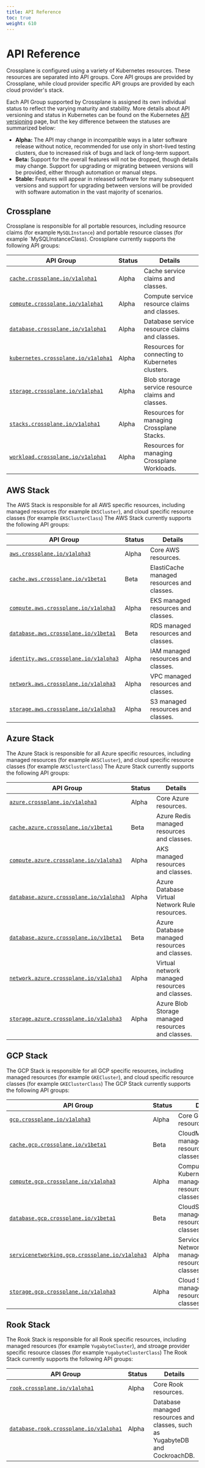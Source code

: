 ```yaml
---
title: API Reference
toc: true
weight: 610
---
```

# API Reference

Crossplane is configured using a variety of Kubernetes resources. These
resources are separated into API groups. Core API groups are provided by
Crossplane, while cloud provider specific API groups are provided by each cloud
provider's stack.

Each API Group supported by Crossplane is assigned its own individual status to
reflect the varying maturity and stability. More details about API versioning
and status in Kubernetes can be found on the Kubernetes [API versioning] page,
but the key difference between the statuses are summarized below:

* **Alpha:** The API may change in incompatible ways in a later software release
  without notice, recommended for use only in short-lived testing clusters, due
  to increased risk of bugs and lack of long-term support.
* **Beta:** Support for the overall features will not be dropped, though details
  may change. Support for upgrading or migrating between versions will be
  provided, either through automation or manual steps.
* **Stable:** Features will appear in released software for many subsequent
  versions and support for upgrading between versions will be provided with
  software automation in the vast majority of scenarios.

## Crossplane

Crossplane is responsible for all portable resources, including resource claims
(for example `MySQLInstance`) and portable resource classes (for example
`MySQLInstanceClass). Crossplane currently supports the following API groups:

API Group | Status | Details
--------  | ------ | -------
[`cache.crossplane.io/v1alpha1`] | Alpha | Cache service claims and classes.
[`compute.crossplane.io/v1alpha1`] | Alpha | Compute service resource claims and classes.
[`database.crossplane.io/v1alpha1`] | Alpha | Database service resource claims and classes.
[`kubernetes.crossplane.io/v1alpha1`] | Alpha | Resources for connecting to Kubernetes clusters.
[`storage.crossplane.io/v1alpha1`] | Alpha | Blob storage service resource claims and classes.
[`stacks.crossplane.io/v1alpha1`] | Alpha | Resources for managing Crossplane Stacks.
[`workload.crossplane.io/v1alpha1`] | Alpha | Resources for managing Crossplane Workloads.

[`cache.crossplane.io/v1alpha1`]: api/crossplaneio/crossplane/cache-crossplane-io-v1alpha1.md
[`compute.crossplane.io/v1alpha1`]: api/crossplaneio/crossplane/compute-crossplane-io-v1alpha1.md
[`database.crossplane.io/v1alpha1`]: api/crossplaneio/crossplane/database-crossplane-io-v1alpha1.md
[`kubernetes.crossplane.io/v1alpha1`]: api/crossplaneio/crossplane/kubernetes-crossplane-io-v1alpha1.md
[`storage.crossplane.io/v1alpha1`]: api/crossplaneio/crossplane/storage-crossplane-io-v1alpha1.md
[`stacks.crossplane.io/v1alpha1`]: api/crossplaneio/crossplane/stacks-crossplane-io-v1alpha1.md
[`workload.crossplane.io/v1alpha1`]: api/crossplaneio/crossplane/workload-crossplane-io-v1alpha1.md

## AWS Stack

The AWS Stack is responsible for all AWS specific resources, including managed
resources (for example `EKSCluster`), and cloud specific resource classes (for
example `EKSClusterClass`) The AWS Stack currently supports the following API
groups:

API Group | Status | Details
--------  | ------ | -------
[`aws.crossplane.io/v1alpha3`] | Alpha | Core AWS resources.
[`cache.aws.crossplane.io/v1beta1`] | Beta | ElastiCache managed resources and classes.
[`compute.aws.crossplane.io/v1alpha3`] | Alpha | EKS managed resources and classes.
[`database.aws.crossplane.io/v1beta1`] | Beta | RDS managed resources and classes.
[`identity.aws.crossplane.io/v1alpha3`] | Alpha | IAM managed resources and classes.
[`network.aws.crossplane.io/v1alpha3`] | Alpha | VPC managed resources and classes.
[`storage.aws.crossplane.io/v1alpha3`] | Alpha | S3 managed resources and classes.

[`aws.crossplane.io/v1alpha3`]: api/crossplaneio/stack-aws/aws-crossplane-io-v1alpha3.md
[`cache.aws.crossplane.io/v1beta1`]: api/crossplaneio/stack-aws/cache-aws-crossplane-io-v1beta1.md
[`compute.aws.crossplane.io/v1alpha3`]: api/crossplaneio/stack-aws/compute-aws-crossplane-io-v1alpha3.md
[`database.aws.crossplane.io/v1beta1`]: api/crossplaneio/stack-aws/database-aws-crossplane-io-v1beta1.md
[`identity.aws.crossplane.io/v1alpha3`]: api/crossplaneio/stack-aws/identity-aws-crossplane-io-v1alpha3.md
[`network.aws.crossplane.io/v1alpha3`]: api/crossplaneio/stack-aws/network-aws-crossplane-io-v1alpha3.md
[`storage.aws.crossplane.io/v1alpha3`]: api/crossplaneio/stack-aws/storage-aws-crossplane-io-v1alpha3.md

## Azure Stack

The Azure Stack is responsible for all Azure specific resources, including
managed resources (for example `AKSCluster`), and cloud specific resource
classes (for example `AKSClusterClass`) The Azure Stack currently supports the
following API groups:

API Group | Status | Details
--------  | ------ | -------
[`azure.crossplane.io/v1alpha3`] | Alpha | Core Azure resources.
[`cache.azure.crossplane.io/v1beta1`] | Beta | Azure Redis managed resources and classes.
[`compute.azure.crossplane.io/v1alpha3`] | Alpha | AKS managed resources and classes.
[`database.azure.crossplane.io/v1alpha3`] | Alpha | Azure Database Virtual Network Rule resources.
[`database.azure.crossplane.io/v1beta1`] | Beta | Azure Database managed resources and classes.
[`network.azure.crossplane.io/v1alpha3`] | Alpha | Virtual network managed resources and classes.
[`storage.azure.crossplane.io/v1alpha3`] | Alpha | Azure Blob Storage managed resources and classes.

[`azure.crossplane.io/v1alpha3`]: api/crossplaneio/stack-azure/azure-crossplane-io-v1alpha3.md
[`cache.azure.crossplane.io/v1beta1`]: api/crossplaneio/stack-azure/cache-azure-crossplane-io-v1beta1.md
[`compute.azure.crossplane.io/v1alpha3`]: api/crossplaneio/stack-azure/compute-azure-crossplane-io-v1alpha3.md
[`database.azure.crossplane.io/v1alpha3`]: api/crossplaneio/stack-azure/database-azure-crossplane-io-v1alpha3.md
[`database.azure.crossplane.io/v1beta1`]: api/crossplaneio/stack-azure/database-azure-crossplane-io-v1beta1.md
[`network.azure.crossplane.io/v1alpha3`]: api/crossplaneio/stack-azure/network-azure-crossplane-io-v1alpha3.md
[`storage.azure.crossplane.io/v1alpha3`]: api/crossplaneio/stack-azure/storage-azure-crossplane-io-v1alpha3.md

## GCP Stack

The GCP Stack is responsible for all GCP specific resources, including managed
resources (for example `GKECluster`), and cloud specific resource classes (for
example `GKEClusterClass`) The GCP Stack currently supports the following API
groups:

API Group | Status | Details
--------  | ------ | -------
[`gcp.crossplane.io/v1alpha3`] | Alpha | Core GCP resources.
[`cache.gcp.crossplane.io/v1beta1`] | Beta | CloudMemorystore managed resources and classes.
[`compute.gcp.crossplane.io/v1alpha3`] | Alpha | Compute and Kubernetes Engine managed resources and classes.
[`database.gcp.crossplane.io/v1beta1`] | Beta | CloudSQL managed resources and classes.
[`servicenetworking.gcp.crossplane.io/v1alpha3`] | Alpha | Service Networking managed resources and classes.
[`storage.gcp.crossplane.io/v1alpha3`] | Alpha | Cloud Storage managed resources and classes.

[`gcp.crossplane.io/v1alpha3`]: api/crossplaneio/stack-gcp/gcp-crossplane-io-v1alpha3.md
[`cache.gcp.crossplane.io/v1beta1`]: api/crossplaneio/stack-gcp/cache-gcp-crossplane-io-v1beta1.md
[`compute.gcp.crossplane.io/v1alpha3`]: api/crossplaneio/stack-gcp/compute-gcp-crossplane-io-v1alpha3.md
[`database.gcp.crossplane.io/v1beta1`]: api/crossplaneio/stack-gcp/database-gcp-crossplane-io-v1beta1.md
[`servicenetworking.gcp.crossplane.io/v1alpha3`]: api/crossplaneio/stack-gcp/servicenetworking-gcp-crossplane-io-v1alpha3.md
[`storage.gcp.crossplane.io/v1alpha3`]: api/crossplaneio/stack-gcp/storage-gcp-crossplane-io-v1alpha3.md

## Rook Stack

The Rook Stack is responsible for all Rook specific resources, including managed resources (for
example `YugabyteCluster`), and stroage provider specific resource classes (for example
`YugabyteClusterClass`) The Rook Stack currently supports the following API groups:

API Group | Status | Details
--------  | ------ | -------
[`rook.crossplane.io/v1alpha1`] | Alpha | Core Rook resources.
[`database.rook.crossplane.io/v1alpha1`] | Alpha | Database managed resources and classes, such as YugabyteDB and CockroachDB.

[`rook.crossplane.io/v1alpha1`]: api/crossplaneio/stack-rook/rook-crossplane-io-v1alpha1.md
[`database.rook.crossplane.io/v1alpha1`]: api/crossplaneio/stack-rook/database-rook-crossplane-io-v1alpha1.md

[API Versioning]: https://kubernetes.io/docs/concepts/overview/kubernetes-api/#api-versioning
